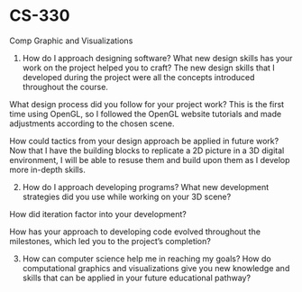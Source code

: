 # CS-330
Comp Graphic and Visualizations

1. How do I approach designing software?
What new design skills has your work on the project helped you to craft?
The new design skills that I developed during the project were all the concepts introduced throughout the course.

What design process did you follow for your project work?
This is the first time using OpenGL, so I followed the OpenGL website tutorials and made adjustments according to the chosen scene.

How could tactics from your design approach be applied in future work?
Now that I have the building blocks to replicate a 2D picture in a 3D digital environment, I will be able to resuse them and build upon them as I develop more in-depth skills. 

2. How do I approach developing programs?
What new development strategies did you use while working on your 3D scene?

How did iteration factor into your development?

How has your approach to developing code evolved throughout the milestones, which led you to the project’s completion?


3. How can computer science help me in reaching my goals?
How do computational graphics and visualizations give you new knowledge and skills that can be applied in your future educational pathway?

